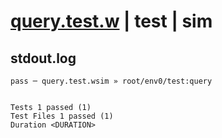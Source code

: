 # [query.test.w](../../../../../../examples/tests/sdk_tests/dynamodb-table/query.test.w) | test | sim

## stdout.log
```log
pass ─ query.test.wsim » root/env0/test:query
 
 
Tests 1 passed (1)
Test Files 1 passed (1)
Duration <DURATION>
```

